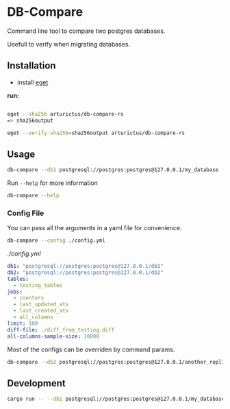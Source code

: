 # DB-Compare

Command line tool to compare two postgres databases.

Usefull to verify when migrating databases.

## Installation

- install [eget](https://github.com/zyedidia/eget)

**run:**

```sh

eget --sha256 arturictus/db-compare-rs
=> sha256output

eget --verify-sha256=sha256output arturictus/db-compare-rs
```

## Usage

```sh
db-compare --db1 postgresql://postgres:postgres@127.0.0.1/my_database --db2 postgresql://postgres:postgres@[other]/my_database
```

Run `--help` for more information

```sh
db-compare --help
```

### Config File

You can pass all the arguments in a yaml file for convenience.

```sh
db-compare --config ./config.yml
```

_./config.yml_

```yaml
db1: "postgresql://postgres:postgres@127.0.0.1/db1"
db2: "postgresql://postgres:postgres@127.0.0.1/db2"
tables:
  - testing_tables
jobs:
  - counters
  - last_updated_ats
  - last_created_ats
  - all_columns
limit: 100
diff-file: ./diff_from_testing.diff
all-columns-sample-size: 10000
```

Most of the configs can be overriden by command params.

```sh
db-compare --db2 postgresql://postgres:postgres@127.0.0.1/another_replica --limit 100 --diff-file ./tmp/another_replica.diff
```

## Development

```sh
cargo run -- --db1 postgresql://postgres:postgres@127.0.0.1/my_database --db2 postgresql://postgres:postgres@[other]/my_database
```
